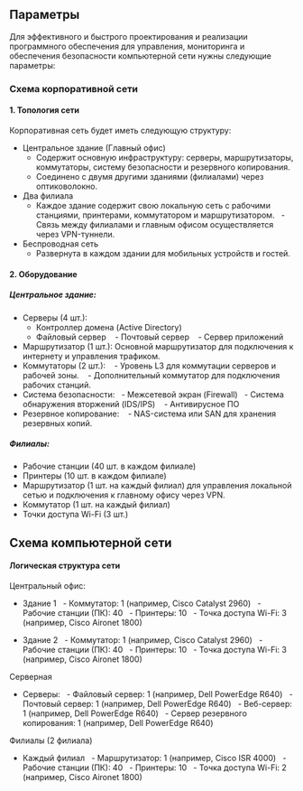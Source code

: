 ## Параметры
Для эффективного и быстрого проектирования и реализации программного обеспечения для управления, мониторинга и обеспечения безопасности компьютерной сети нужны следующие параметры:

### Схема корпоративной сети

#### 1. Топология сети

Корпоративная сеть будет иметь следующую структуру:
- Центральное здание (Главный офис)
    - Содержит основную инфраструктуру: серверы, маршрутизаторы, коммутаторы, систему безопасности и резервного копирования.
    - Соединено с двумя другими зданиями (филиалами) через оптиковолокно.
- Два филиала
    - Каждое здание содержит свою локальную сеть с рабочими станциями, принтерами, коммутатором и маршрутизатором.
    - Связь между филиалами и главным офисом осуществляется через VPN-туннели.
- Беспроводная сеть
    - Развернута в каждом здании для мобильных устройств и гостей.

#### 2. Оборудование

##### Центральное здание:
- Серверы (4 шт.):
    - Контроллер домена (Active Directory)
    - Файловый сервер
    - Почтовый сервер
    - Сервер приложений
- Маршрутизатор (1 шт.): Основной маршрутизатор для подключения к интернету и управления трафиком.
- Коммутаторы (2 шт.):
    - Уровень L3 для коммутации серверов и рабочей зоны.
    - Дополнительный коммутатор для подключения рабочих станций.
- Система безопасности:
    - Межсетевой экран (Firewall)
    - Система обнаружения вторжений (IDS/IPS)
    - Антивирусное ПО
- Резервное копирование:
    - NAS-система или SAN для хранения резервных копий.

##### Филиалы:
- Рабочие станции (40 шт. в каждом филиале)
- Принтеры (10 шт. в каждом филиале)
- Маршрутизатор (1 шт. на каждый филиал) для управления локальной сетью и подключения к главному офису через VPN.
- Коммутатор (1 шт. на каждый филиал)
- Точки доступа Wi-Fi (3 шт.)


## Схема компьютерной сети

#### Логическая структура сети

Центральный офис:

- Здание 1
  - Коммутатор: 1 (например, Cisco Catalyst 2960)
  - Рабочие станции (ПК): 40
  - Принтеры: 10
  - Точка доступа Wi-Fi: 3 (например, Cisco Aironet 1800)

- Здание 2
  - Коммутатор: 1 (например, Cisco Catalyst 2960)
  - Рабочие станции (ПК): 40
  - Принтеры: 10
  - Точка доступа Wi-Fi: 3 (например, Cisco Aironet 1800)

Серверная
- Серверы:
  - Файловый сервер: 1 (например, Dell PowerEdge R640)
  - Почтовый сервер: 1 (например, Dell PowerEdge R640)
  - Веб-сервер: 1 (например, Dell PowerEdge R640)
  - Сервер резервного копирования: 1 (например, Dell PowerEdge R640)

Филиалы (2 филиала)
- Каждый филиал
  - Маршрутизатор: 1 (например, Cisco ISR 4000)
  - Рабочие станции (ПК): 40
  - Принтеры: 10
  - Точка доступа Wi-Fi: 2 (например, Cisco Aironet 1800)
